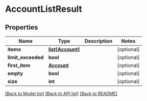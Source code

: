 # AccountListResult

## Properties
Name | Type | Description | Notes
------------ | ------------- | ------------- | -------------
**items** | [**list[Account]**](Account.md) |  | [optional] 
**limit_exceeded** | **bool** |  | [optional] 
**first_item** | [**Account**](Account.md) |  | [optional] 
**empty** | **bool** |  | [optional] 
**size** | **int** |  | [optional] 

[[Back to Model list]](../README.md#documentation-for-models) [[Back to API list]](../README.md#documentation-for-api-endpoints) [[Back to README]](../README.md)


